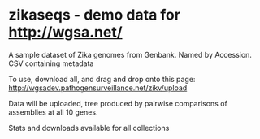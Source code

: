 # zikaseqs - demo data for http://wgsa.net/
A sample dataset of Zika genomes from Genbank. Named by Accession. CSV containing metadata

To use, download all, and drag and drop onto this page: http://wgsadev.pathogensurveillance.net/zikv/upload

Data will be uploaded, tree produced by pairwise comparisons of assemblies at all 10 genes.  

Stats and downloads available for all collections
